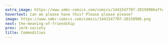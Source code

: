 ```yaml
---
extra_image: https://www.smbc-comics.com/comics/1441547707-20150906after.png
hovertext: Can we please have this? Please please please?
image: https://www.smbc-comics.com/comics/1441547707-20150906.png
next: the-meaning-of-friendship
prev: jerk-society
title: Commodities
---
```

